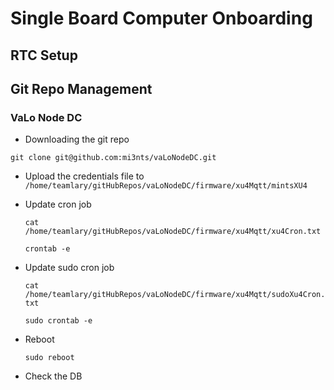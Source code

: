 # Single Board Computer Onboarding
## RTC Setup


## Git Repo Management 

### VaLo Node DC 


- Downloading the git repo
   
```git clone git@github.com:mi3nts/vaLoNodeDC.git ```

- Upload the credentials file to `/home/teamlary/gitHubRepos/vaLoNodeDC/firmware/xu4Mqtt/mintsXU4`
- Update cron job
  
  `cat /home/teamlary/gitHubRepos/vaLoNodeDC/firmware/xu4Mqtt/xu4Cron.txt`

  `crontab -e`
  
- Update sudo cron job
  
  `cat /home/teamlary/gitHubRepos/vaLoNodeDC/firmware/xu4Mqtt/sudoXu4Cron.txt`
  
  `sudo crontab -e`

- Reboot
  
  `sudo reboot`

- Check the DB 

  
